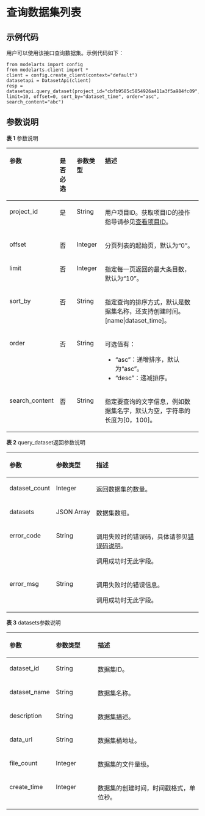 # 查询数据集列表<a name="modelarts_04_0008"></a>

## 示例代码<a name="section35881040102516"></a>

用户可以使用该接口查询数据集。示例代码如下：

```
from modelarts import config
from modelarts.client import *
client = config.create_client(context="default")
datasetapi = DatasetApi(client)
resp = datasetapi.query_dataset(project_id="cbfb9585c5854926a411a3f5a984fc09", limit=10, offset=0, sort_by="dataset_time", order="asc", search_content="abc")
```

## 参数说明<a name="section0599140112517"></a>

**表 1**  参数说明

<a name="table1427122192918"></a>
<table><thead align="left"><tr id="row10299223299"><th class="cellrowborder" valign="top" width="17.79%" id="mcps1.2.5.1.1"><p id="p19121533162912"><a name="p19121533162912"></a><a name="p19121533162912"></a>参数</p>
</th>
<th class="cellrowborder" valign="top" width="10.03%" id="mcps1.2.5.1.2"><p id="p1812363372920"><a name="p1812363372920"></a><a name="p1812363372920"></a>是否必选</p>
</th>
<th class="cellrowborder" valign="top" width="15.17%" id="mcps1.2.5.1.3"><p id="p21241133112918"><a name="p21241133112918"></a><a name="p21241133112918"></a>参数类型</p>
</th>
<th class="cellrowborder" valign="top" width="57.010000000000005%" id="mcps1.2.5.1.4"><p id="p1812615330294"><a name="p1812615330294"></a><a name="p1812615330294"></a>描述</p>
</th>
</tr>
</thead>
<tbody><tr id="row1229142210294"><td class="cellrowborder" valign="top" width="17.79%" headers="mcps1.2.5.1.1 "><p id="p121291133132913"><a name="p121291133132913"></a><a name="p121291133132913"></a>project_id</p>
</td>
<td class="cellrowborder" valign="top" width="10.03%" headers="mcps1.2.5.1.2 "><p id="p0130163312298"><a name="p0130163312298"></a><a name="p0130163312298"></a>是</p>
</td>
<td class="cellrowborder" valign="top" width="15.17%" headers="mcps1.2.5.1.3 "><p id="p1913233372918"><a name="p1913233372918"></a><a name="p1913233372918"></a>String</p>
</td>
<td class="cellrowborder" valign="top" width="57.010000000000005%" headers="mcps1.2.5.1.4 "><p id="p4972959911831"><a name="p4972959911831"></a><a name="p4972959911831"></a>用户项目ID。获取项目ID的操作指导请参见<a href="查看项目ID.md">查看项目ID</a>。</p>
</td>
</tr>
<tr id="row1267615214142"><td class="cellrowborder" valign="top" width="17.79%" headers="mcps1.2.5.1.1 "><p id="p1812345310276"><a name="p1812345310276"></a><a name="p1812345310276"></a>offset</p>
</td>
<td class="cellrowborder" valign="top" width="10.03%" headers="mcps1.2.5.1.2 "><p id="p1512515313271"><a name="p1512515313271"></a><a name="p1512515313271"></a>否</p>
</td>
<td class="cellrowborder" valign="top" width="15.17%" headers="mcps1.2.5.1.3 "><p id="p312635312719"><a name="p312635312719"></a><a name="p312635312719"></a>Integer</p>
</td>
<td class="cellrowborder" valign="top" width="57.010000000000005%" headers="mcps1.2.5.1.4 "><p id="p8127105314274"><a name="p8127105314274"></a><a name="p8127105314274"></a>分页列表的起始页，默认为<span class="parmname" id="parmname10637153614341"><a name="parmname10637153614341"></a><a name="parmname10637153614341"></a>“0”</span>。</p>
</td>
</tr>
<tr id="row966052131414"><td class="cellrowborder" valign="top" width="17.79%" headers="mcps1.2.5.1.1 "><p id="p91291553152710"><a name="p91291553152710"></a><a name="p91291553152710"></a>limit</p>
</td>
<td class="cellrowborder" valign="top" width="10.03%" headers="mcps1.2.5.1.2 "><p id="p10131165314272"><a name="p10131165314272"></a><a name="p10131165314272"></a>否</p>
</td>
<td class="cellrowborder" valign="top" width="15.17%" headers="mcps1.2.5.1.3 "><p id="p2132115311273"><a name="p2132115311273"></a><a name="p2132115311273"></a>Integer</p>
</td>
<td class="cellrowborder" valign="top" width="57.010000000000005%" headers="mcps1.2.5.1.4 "><p id="p111343535273"><a name="p111343535273"></a><a name="p111343535273"></a>指定每一页返回的最大条目数，默认为<span class="parmname" id="parmname479414023410"><a name="parmname479414023410"></a><a name="parmname479414023410"></a>“10”</span>。</p>
</td>
</tr>
<tr id="row5660192181412"><td class="cellrowborder" valign="top" width="17.79%" headers="mcps1.2.5.1.1 "><p id="p16531731131515"><a name="p16531731131515"></a><a name="p16531731131515"></a>sort_by</p>
</td>
<td class="cellrowborder" valign="top" width="10.03%" headers="mcps1.2.5.1.2 "><p id="p12438337112916"><a name="p12438337112916"></a><a name="p12438337112916"></a>否</p>
</td>
<td class="cellrowborder" valign="top" width="15.17%" headers="mcps1.2.5.1.3 "><p id="p5531531171515"><a name="p5531531171515"></a><a name="p5531531171515"></a>String</p>
</td>
<td class="cellrowborder" valign="top" width="57.010000000000005%" headers="mcps1.2.5.1.4 "><p id="p13271233113010"><a name="p13271233113010"></a><a name="p13271233113010"></a>指定查询的排序方式，默认是数据集名称，还支持创建时间。[name|dataset_time]。</p>
</td>
</tr>
<tr id="row1266042113141"><td class="cellrowborder" valign="top" width="17.79%" headers="mcps1.2.5.1.1 "><p id="p171572372917"><a name="p171572372917"></a><a name="p171572372917"></a>order</p>
</td>
<td class="cellrowborder" valign="top" width="10.03%" headers="mcps1.2.5.1.2 "><p id="p1453133111513"><a name="p1453133111513"></a><a name="p1453133111513"></a>否</p>
</td>
<td class="cellrowborder" valign="top" width="15.17%" headers="mcps1.2.5.1.3 "><p id="p15806161625014"><a name="p15806161625014"></a><a name="p15806161625014"></a>String</p>
</td>
<td class="cellrowborder" valign="top" width="57.010000000000005%" headers="mcps1.2.5.1.4 "><p id="p1369810266107"><a name="p1369810266107"></a><a name="p1369810266107"></a>可选值有：</p>
<a name="ul1648112815102"></a><a name="ul1648112815102"></a><ul id="ul1648112815102"><li><span class="parmvalue" id="parmvalue210417197379"><a name="parmvalue210417197379"></a><a name="parmvalue210417197379"></a>“asc”</span>：递增排序，默认为<span class="parmname" id="parmname695475717349"><a name="parmname695475717349"></a><a name="parmname695475717349"></a>“asc”</span>。</li><li><span class="parmvalue" id="parmvalue1829916225378"><a name="parmvalue1829916225378"></a><a name="parmvalue1829916225378"></a>“desc”</span>：递减排序。</li></ul>
</td>
</tr>
<tr id="row14660162117143"><td class="cellrowborder" valign="top" width="17.79%" headers="mcps1.2.5.1.1 "><p id="p431918825614"><a name="p431918825614"></a><a name="p431918825614"></a>search_content</p>
</td>
<td class="cellrowborder" valign="top" width="10.03%" headers="mcps1.2.5.1.2 "><p id="p1031912885618"><a name="p1031912885618"></a><a name="p1031912885618"></a>否</p>
</td>
<td class="cellrowborder" valign="top" width="15.17%" headers="mcps1.2.5.1.3 "><p id="p1285471613506"><a name="p1285471613506"></a><a name="p1285471613506"></a>String</p>
</td>
<td class="cellrowborder" valign="top" width="57.010000000000005%" headers="mcps1.2.5.1.4 "><p id="p8319118155620"><a name="p8319118155620"></a><a name="p8319118155620"></a>指定要查询的文字信息，例如数据集名字，默认为空，字符串的长度为[0，100]。</p>
</td>
</tr>
</tbody>
</table>

**表 2**  query\_dataset返回参数说明

<a name="table7279137152519"></a>
<table><thead align="left"><tr id="row112791476253"><th class="cellrowborder" valign="top" width="22.12%" id="mcps1.2.4.1.1"><p id="p1727910762510"><a name="p1727910762510"></a><a name="p1727910762510"></a>参数</p>
</th>
<th class="cellrowborder" valign="top" width="21.19%" id="mcps1.2.4.1.2"><p id="p1527912715252"><a name="p1527912715252"></a><a name="p1527912715252"></a>参数类型</p>
</th>
<th class="cellrowborder" valign="top" width="56.69%" id="mcps1.2.4.1.3"><p id="p19279978259"><a name="p19279978259"></a><a name="p19279978259"></a>描述</p>
</th>
</tr>
</thead>
<tbody><tr id="row18290327315"><td class="cellrowborder" valign="top" width="22.12%" headers="mcps1.2.4.1.1 "><p id="p48290321034"><a name="p48290321034"></a><a name="p48290321034"></a>dataset_count</p>
</td>
<td class="cellrowborder" valign="top" width="21.19%" headers="mcps1.2.4.1.2 "><p id="p1282913212320"><a name="p1282913212320"></a><a name="p1282913212320"></a>Integer</p>
</td>
<td class="cellrowborder" valign="top" width="56.69%" headers="mcps1.2.4.1.3 "><p id="p1882916329315"><a name="p1882916329315"></a><a name="p1882916329315"></a>返回数据集的数量。</p>
</td>
</tr>
<tr id="row1393313486563"><td class="cellrowborder" valign="top" width="22.12%" headers="mcps1.2.4.1.1 "><p id="p17933048145613"><a name="p17933048145613"></a><a name="p17933048145613"></a>datasets</p>
</td>
<td class="cellrowborder" valign="top" width="21.19%" headers="mcps1.2.4.1.2 "><p id="p4933204895613"><a name="p4933204895613"></a><a name="p4933204895613"></a>JSON Array</p>
</td>
<td class="cellrowborder" valign="top" width="56.69%" headers="mcps1.2.4.1.3 "><p id="p7933174865610"><a name="p7933174865610"></a><a name="p7933174865610"></a>数据集数组。</p>
</td>
</tr>
<tr id="row18115187201916"><td class="cellrowborder" valign="top" width="22.12%" headers="mcps1.2.4.1.1 "><p id="p14850273196"><a name="p14850273196"></a><a name="p14850273196"></a>error_code</p>
</td>
<td class="cellrowborder" valign="top" width="21.19%" headers="mcps1.2.4.1.2 "><p id="p8850207151915"><a name="p8850207151915"></a><a name="p8850207151915"></a>String</p>
</td>
<td class="cellrowborder" valign="top" width="56.69%" headers="mcps1.2.4.1.3 "><p id="p2702514017407"><a name="p2702514017407"></a><a name="p2702514017407"></a>调用失败时的错误码，具体请参见<a href="公共参数.md#section29446341644">错误码说明</a>。</p>
<p id="p4155274517407"><a name="p4155274517407"></a><a name="p4155274517407"></a>调用成功时无此字段。</p>
</td>
</tr>
<tr id="row1280314151916"><td class="cellrowborder" valign="top" width="22.12%" headers="mcps1.2.4.1.1 "><p id="p1186519718195"><a name="p1186519718195"></a><a name="p1186519718195"></a>error_msg</p>
</td>
<td class="cellrowborder" valign="top" width="21.19%" headers="mcps1.2.4.1.2 "><p id="p2865777196"><a name="p2865777196"></a><a name="p2865777196"></a>String</p>
</td>
<td class="cellrowborder" valign="top" width="56.69%" headers="mcps1.2.4.1.3 "><p id="p1978218487102"><a name="p1978218487102"></a><a name="p1978218487102"></a>调用失败时的错误信息。</p>
<p id="p13865187171910"><a name="p13865187171910"></a><a name="p13865187171910"></a>调用成功时无此字段。</p>
</td>
</tr>
</tbody>
</table>

**表 3**  datasets参数说明

<a name="table9691349153"></a>
<table><thead align="left"><tr id="row117363491058"><th class="cellrowborder" valign="top" width="21.98989898989899%" id="mcps1.2.4.1.1"><p id="p5736649359"><a name="p5736649359"></a><a name="p5736649359"></a>参数</p>
</th>
<th class="cellrowborder" valign="top" width="22.11111111111111%" id="mcps1.2.4.1.2"><p id="p5736174912519"><a name="p5736174912519"></a><a name="p5736174912519"></a>参数类型</p>
</th>
<th class="cellrowborder" valign="top" width="55.8989898989899%" id="mcps1.2.4.1.3"><p id="p97364493510"><a name="p97364493510"></a><a name="p97364493510"></a>描述</p>
</th>
</tr>
</thead>
<tbody><tr id="row1073618491557"><td class="cellrowborder" valign="top" width="21.98989898989899%" headers="mcps1.2.4.1.1 "><p id="p373615493518"><a name="p373615493518"></a><a name="p373615493518"></a>dataset_id</p>
</td>
<td class="cellrowborder" valign="top" width="22.11111111111111%" headers="mcps1.2.4.1.2 "><p id="p873613498519"><a name="p873613498519"></a><a name="p873613498519"></a>String</p>
</td>
<td class="cellrowborder" valign="top" width="55.8989898989899%" headers="mcps1.2.4.1.3 "><p id="p073644916513"><a name="p073644916513"></a><a name="p073644916513"></a>数据集ID。</p>
</td>
</tr>
<tr id="row0736549359"><td class="cellrowborder" valign="top" width="21.98989898989899%" headers="mcps1.2.4.1.1 "><p id="p177369491558"><a name="p177369491558"></a><a name="p177369491558"></a>dataset_name</p>
</td>
<td class="cellrowborder" valign="top" width="22.11111111111111%" headers="mcps1.2.4.1.2 "><p id="p973615490518"><a name="p973615490518"></a><a name="p973615490518"></a>String</p>
</td>
<td class="cellrowborder" valign="top" width="55.8989898989899%" headers="mcps1.2.4.1.3 "><p id="p15736154919514"><a name="p15736154919514"></a><a name="p15736154919514"></a>数据集名称。</p>
</td>
</tr>
<tr id="row1773619493512"><td class="cellrowborder" valign="top" width="21.98989898989899%" headers="mcps1.2.4.1.1 "><p id="p973614912518"><a name="p973614912518"></a><a name="p973614912518"></a>description</p>
</td>
<td class="cellrowborder" valign="top" width="22.11111111111111%" headers="mcps1.2.4.1.2 "><p id="p1073624919517"><a name="p1073624919517"></a><a name="p1073624919517"></a>String</p>
</td>
<td class="cellrowborder" valign="top" width="55.8989898989899%" headers="mcps1.2.4.1.3 "><p id="p173614493518"><a name="p173614493518"></a><a name="p173614493518"></a>数据集描述。</p>
</td>
</tr>
<tr id="row68301621367"><td class="cellrowborder" valign="top" width="21.98989898989899%" headers="mcps1.2.4.1.1 "><p id="p18830152111615"><a name="p18830152111615"></a><a name="p18830152111615"></a>data_url</p>
</td>
<td class="cellrowborder" valign="top" width="22.11111111111111%" headers="mcps1.2.4.1.2 "><p id="p283092120615"><a name="p283092120615"></a><a name="p283092120615"></a>String</p>
</td>
<td class="cellrowborder" valign="top" width="55.8989898989899%" headers="mcps1.2.4.1.3 "><p id="p68309217614"><a name="p68309217614"></a><a name="p68309217614"></a>数据集桶地址。</p>
</td>
</tr>
<tr id="row829910251568"><td class="cellrowborder" valign="top" width="21.98989898989899%" headers="mcps1.2.4.1.1 "><p id="p02998258615"><a name="p02998258615"></a><a name="p02998258615"></a>file_count</p>
</td>
<td class="cellrowborder" valign="top" width="22.11111111111111%" headers="mcps1.2.4.1.2 "><p id="p10299182519618"><a name="p10299182519618"></a><a name="p10299182519618"></a>Integer</p>
</td>
<td class="cellrowborder" valign="top" width="55.8989898989899%" headers="mcps1.2.4.1.3 "><p id="p029916251461"><a name="p029916251461"></a><a name="p029916251461"></a>数据集的文件量级。</p>
</td>
</tr>
<tr id="row37844271610"><td class="cellrowborder" valign="top" width="21.98989898989899%" headers="mcps1.2.4.1.1 "><p id="p1678419271467"><a name="p1678419271467"></a><a name="p1678419271467"></a>create_time</p>
</td>
<td class="cellrowborder" valign="top" width="22.11111111111111%" headers="mcps1.2.4.1.2 "><p id="p1178413271560"><a name="p1178413271560"></a><a name="p1178413271560"></a>Integer</p>
</td>
<td class="cellrowborder" valign="top" width="55.8989898989899%" headers="mcps1.2.4.1.3 "><p id="p11784227763"><a name="p11784227763"></a><a name="p11784227763"></a>数据集的创建时间，时间戳格式，单位秒。</p>
</td>
</tr>
</tbody>
</table>

